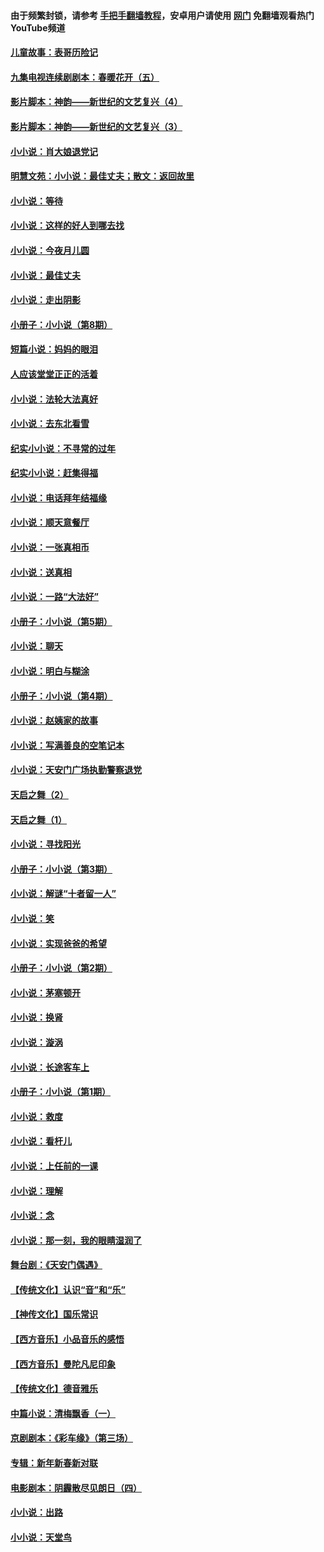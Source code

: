 #### 由于频繁封锁，请参考 [手把手翻墙教程](https://github.com/gfw-breaker/guides/wiki/)，安卓用户请使用 [网门](https://github.com/gfw-breaker/nogfw/blob/master/dl.md?t=05080000) 免翻墙观看热门YouTube频道 

#### [儿童故事：表哥历险记](../pages/328/383535.md?t=05080000) 

#### [九集电视连续剧剧本：春暖花开（五）](../pages/328/275919.md?t=05080000) 

#### [影片脚本：神韵——新世纪的文艺复兴（4）](../pages/328/266089.md?t=05080000) 

#### [影片脚本：神韵——新世纪的文艺复兴（3）](../pages/328/266087.md?t=05080000) 

#### [小小说：肖大娘退党记](../pages/328/239807.md?t=05080000) 

#### [明慧文苑：小小说：最佳丈夫；散文：返回故里](../pages/328/3439.md?t=05080000) 

#### [小小说：等待](../pages/328/223927.md?t=05080000) 

#### [小小说：这样的好人到哪去找](../pages/328/209396.md?t=05080000) 

#### [小小说：今夜月儿圆](../pages/328/193588.md?t=05080000) 

#### [小小说：最佳丈夫](../pages/328/190938.md?t=05080000) 

#### [小小说：走出阴影](../pages/328/190744.md?t=05080000) 

#### [小册子：小小说（第8期）](../pages/328/188202.md?t=05080000) 

#### [短篇小说：妈妈的眼泪](../pages/328/187712.md?t=05080000) 

#### [人应该堂堂正正的活着](../pages/328/182430.md?t=05080000) 

#### [小小说：法轮大法真好](../pages/328/174669.md?t=05080000) 

#### [小小说：去东北看雪](../pages/328/173882.md?t=05080000) 

#### [纪实小小说：不寻常的过年](../pages/328/173187.md?t=05080000) 

#### [纪实小小说：赶集得福](../pages/328/172652.md?t=05080000) 

#### [小小说：电话拜年结福缘](../pages/328/172533.md?t=05080000) 

#### [小小说：顺天意餐厅](../pages/328/170182.md?t=05080000) 

#### [小小说：一张真相币](../pages/328/169410.md?t=05080000) 

#### [小小说：送真相](../pages/328/166713.md?t=05080000) 

#### [小小说：一路“大法好”](../pages/328/162016.md?t=05080000) 

#### [小册子：小小说（第5期）](../pages/328/161131.md?t=05080000) 

#### [小小说：聊天](../pages/328/159640.md?t=05080000) 

#### [小小说：明白与糊涂](../pages/328/158101.md?t=05080000) 

#### [小册子：小小说（第4期）](../pages/328/158006.md?t=05080000) 

#### [小小说：赵姨家的故事](../pages/328/157843.md?t=05080000) 

#### [小小说：写满善良的空笔记本](../pages/328/157382.md?t=05080000) 

#### [小小说：天安门广场执勤警察退党](../pages/328/156982.md?t=05080000) 

#### [天启之舞（2）](../pages/328/153440.md?t=05080000) 

#### [天启之舞（1）](../pages/328/153439.md?t=05080000) 

#### [小小说：寻找阳光](../pages/328/153065.md?t=05080000) 

#### [小册子：小小说（第3期）](../pages/328/151715.md?t=05080000) 

#### [小小说：解谜“十者留一人”](../pages/328/148967.md?t=05080000) 

#### [小小说：笑](../pages/328/148905.md?t=05080000) 

#### [小小说：实现爸爸的希望](../pages/328/148096.md?t=05080000) 

#### [小册子：小小说（第2期）](../pages/328/147214.md?t=05080000) 

#### [小小说：茅塞顿开](../pages/328/147030.md?t=05080000) 

#### [小小说：换肾](../pages/328/146770.md?t=05080000) 

#### [小小说：漩涡](../pages/328/146683.md?t=05080000) 

#### [小小说：长途客车上](../pages/328/145076.md?t=05080000) 

#### [小册子：小小说（第1期）](../pages/328/143963.md?t=05080000) 

#### [小小说：救度](../pages/328/143927.md?t=05080000) 

#### [小小说：看杆儿](../pages/328/142137.md?t=05080000) 

#### [小小说：上任前的一课](../pages/328/140808.md?t=05080000) 

#### [小小说：理解](../pages/328/140476.md?t=05080000) 

#### [小小说：念](../pages/328/139513.md?t=05080000) 

#### [小小说：那一刻，我的眼睛湿润了](../pages/328/138476.md?t=05080000) 

#### [舞台剧：《天安门偶遇》](../pages/328/117155.md?t=05080000) 

#### [【传统文化】认识“音”和“乐”](../pages/328/108667.md?t=05080000) 

#### [【神传文化】国乐常识](../pages/328/104225.md?t=05080000) 

#### [【西方音乐】小品音乐的感悟](../pages/328/102924.md?t=05080000) 

#### [【西方音乐】曼陀凡尼印象](../pages/328/102922.md?t=05080000) 

#### [【传统文化】德音雅乐](../pages/328/102923.md?t=05080000) 

#### [中篇小说：清梅飘香（一）](../pages/328/101058.md?t=05080000) 

#### [京剧剧本：《彩车缘》（第三场）](../pages/328/96434.md?t=05080000) 

#### [专辑：新年新春新对联](../pages/328/94991.md?t=05080000) 

#### [电影剧本：阴霾散尽见朗日（四）](../pages/328/87081.md?t=05080000) 

#### [小小说：出路](../pages/328/84848.md?t=05080000) 

#### [小小说：天堂鸟](../pages/328/83084.md?t=05080000) 

